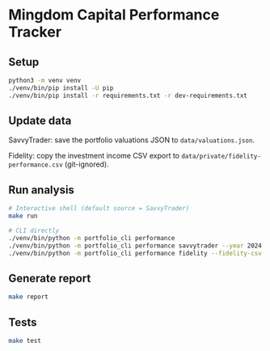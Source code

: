 # Mingdom Capital Performance Tracker

## Setup

```bash
python3 -m venv venv
./venv/bin/pip install -U pip
./venv/bin/pip install -r requirements.txt -r dev-requirements.txt
```

## Update data

SavvyTrader: save the portfolio valuations JSON to `data/valuations.json`.

Fidelity: copy the investment income CSV export to `data/private/fidelity-performance.csv` (git-ignored).

## Run analysis

```bash
# Interactive shell (default source = SavvyTrader)
make run

# CLI directly
./venv/bin/python -m portfolio_cli performance
./venv/bin/python -m portfolio_cli performance savvytrader --year 2024
./venv/bin/python -m portfolio_cli performance fidelity --fidelity-csv data/private/fidelity-performance.csv
```

## Generate report

```bash
make report
```

## Tests

```bash
make test
```
